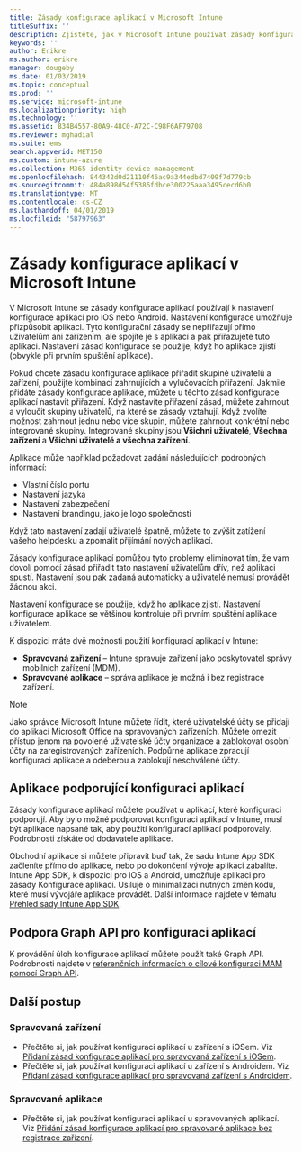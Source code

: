```yaml
---
title: Zásady konfigurace aplikací v Microsoft Intune
titleSuffix: ''
description: Zjistěte, jak v Microsoft Intune používat zásady konfigurace aplikací pro zařízení s iOSem nebo Androidem.
keywords: ''
author: Erikre
ms.author: erikre
manager: dougeby
ms.date: 01/03/2019
ms.topic: conceptual
ms.prod: ''
ms.service: microsoft-intune
ms.localizationpriority: high
ms.technology: ''
ms.assetid: 834B4557-80A9-48C0-A72C-C98F6AF79708
ms.reviewer: mghadial
ms.suite: ems
search.appverid: MET150
ms.custom: intune-azure
ms.collection: M365-identity-device-management
ms.openlocfilehash: 844342d0d21110f46ac9a344edbd7409f7d779cb
ms.sourcegitcommit: 484a898d54f5386fdbce300225aaa3495cecd6b0
ms.translationtype: MT
ms.contentlocale: cs-CZ
ms.lasthandoff: 04/01/2019
ms.locfileid: "58797963"
---
```

# <a name="app-configuration-policies-for-microsoft-intune"></a>Zásady konfigurace aplikací v Microsoft Intune

V Microsoft Intune se zásady konfigurace aplikací používají k nastavení konfigurace aplikací pro iOS nebo Android. Nastavení konfigurace umožňuje přizpůsobit aplikaci. Tyto konfigurační zásady se nepřiřazují přímo uživatelům ani zařízením, ale spojíte je s aplikací a pak přiřazujete tuto aplikaci. Nastavení zásad konfigurace se použije, když ho aplikace zjistí (obvykle při prvním spuštění aplikace).

Pokud chcete zásadu konfigurace aplikace přiřadit skupině uživatelů a zařízení, použijte kombinaci zahrnujících a vylučovacích přiřazení. Jakmile přidáte zásady konfigurace aplikace, můžete u těchto zásad konfigurace aplikací nastavit přiřazení. Když nastavíte přiřazení zásad, můžete zahrnout a vyloučit skupiny uživatelů, na které se zásady vztahují. Když zvolíte možnost zahrnout jednu nebo více skupin, můžete zahrnout konkrétní nebo integrované skupiny. Integrované skupiny jsou **Všichni uživatelé**, **Všechna zařízení** a **Všichni uživatelé a všechna zařízení**.

Aplikace může například požadovat zadání následujících podrobných informací:

- Vlastní číslo portu
- Nastavení jazyka
- Nastavení zabezpečení
- Nastavení brandingu, jako je logo společnosti

Když tato nastavení zadají uživatelé špatně, můžete to zvýšit zatížení vašeho helpdesku a zpomalit přijímání nových aplikací.

Zásady konfigurace aplikací pomůžou tyto problémy eliminovat tím, že vám dovolí pomocí zásad přiřadit tato nastavení uživatelům dřív, než aplikaci spustí. Nastavení jsou pak zadaná automaticky a uživatelé nemusí provádět žádnou akci.

Nastavení konfigurace se použije, když ho aplikace zjistí. Nastavení konfigurace aplikace se většinou kontroluje při prvním spuštění aplikace uživatelem.

K dispozici máte dvě možnosti použití konfigurací aplikací v Intune:
 - **Spravovaná zařízení** – Intune spravuje zařízení jako poskytovatel správy mobilních zařízení (MDM).
 - **Spravované aplikace** – správa aplikace je možná i bez registrace zařízení.

> [!NOTE]
> Jako správce Microsoft Intune můžete řídit, které uživatelské účty se přidají do aplikací Microsoft Office na spravovaných zařízeních. Můžete omezit přístup jenom na povolené uživatelské účty organizace a zablokovat osobní účty na zaregistrovaných zařízeních. Podpůrné aplikace zpracují konfiguraci aplikace a odeberou a zablokují neschválené účty.

## <a name="apps-that-support-app-configuration"></a>Aplikace podporující konfiguraci aplikací

Zásady konfigurace aplikací můžete používat u aplikací, které konfiguraci podporují. Aby bylo možné podporovat konfiguraci aplikací v Intune, musí být aplikace napsané tak, aby použití konfigurací aplikací podporovaly. Podrobnosti získáte od dodavatele aplikace.

Obchodní aplikace si můžete připravit buď tak, že sadu Intune App SDK začleníte přímo do aplikace, nebo po dokončení vývoje aplikaci zabalíte. Intune App SDK, k dispozici pro iOS a Android, umožňuje aplikaci pro zásady Konfigurace aplikací. Usiluje o minimalizaci nutných změn kódu, které musí vývojáře aplikace provádět. Další informace najdete v tématu [Přehled sady Intune App SDK](app-sdk.md).

## <a name="graph-api-support-for-app-configuration"></a>Podpora Graph API pro konfiguraci aplikací

K provádění úloh konfigurace aplikací můžete použít také Graph API. Podrobnosti najdete v [referenčních informacích o cílové konfiguraci MAM pomocí Graph API](https://graph.microsoft.io/docs/api-reference/beta/api/intune_mam_targetedmanagedappconfiguration_create).

## <a name="next-steps"></a>Další postup

### <a name="managed-devices"></a>Spravovaná zařízení

 - Přečtěte si, jak používat konfiguraci aplikací u zařízení s iOSem.  Viz [Přidání zásad konfigurace aplikací pro spravovaná zařízení s iOSem](app-configuration-policies-use-ios.md).
 - Přečtěte si, jak používat konfiguraci aplikací u zařízení s Androidem.  Viz [Přidání zásad konfigurace aplikací pro spravovaná zařízení s Androidem](app-configuration-policies-use-android.md).

### <a name="managed-apps"></a>Spravované aplikace

 - Přečtěte si, jak používat konfiguraci aplikací u spravovaných aplikací. Viz [Přidání zásad konfigurace aplikací pro spravované aplikace bez registrace zařízení](app-configuration-policies-managed-app.md).
